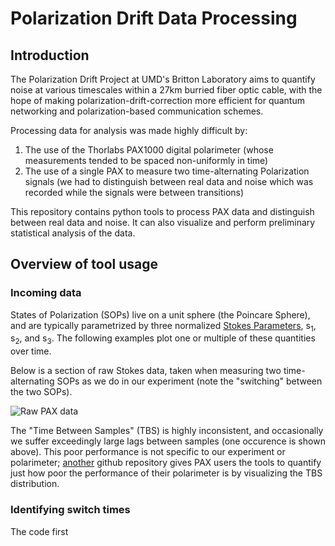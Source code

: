 # Polarization Drift Data Processing

## Introduction
The Polarization Drift Project at UMD's Britton Laboratory aims to quantify noise at various timescales within a 27km burried fiber optic cable, with the hope of making polarization-drift-correction more efficient for quantum networking and polarization-based communication schemes.

Processing data for analysis was made highly difficult by:
1) The use of the Thorlabs PAX1000 digital polarimeter (whose measurements tended to be spaced non-uniformly in time)
2) The use of a single PAX to measure two time-alternating Polarization signals (we had to distinguish between real data and noise which was recorded while the signals were between transitions)

This repository contains python tools to process PAX data and distinguish between real data and noise. It can also visualize and perform preliminary statistical analysis of the data.

## Overview of tool usage
### Incoming data
States of Polarization (SOPs) live on a unit sphere (the Poincare Sphere), and are typically parametrized by three normalized [Stokes Parameters](https://en.wikipedia.org/wiki/Stokes_parameters), s<sub>1</sub>, s<sub>2</sub>, and s<sub>3</sub>. The following examples plot one or multiple of these quantities over time.

Below is a section of raw Stokes data, taken when measuring two time-alternating SOPs as we do in our experiment (note the "switching" between the two SOPs).

![Raw PAX data](screenshots/image1)

The "Time Between Samples" (TBS) is highly inconsistent, and occasionally we suffer exceedingly large lags between samples (one occurence is shown above). This poor performance is not specific to our experiment or polarimeter; [another](https://github.com/evanshaped/PAX-rate-visualization) github repository gives PAX users the tools to quantify just how poor the performance of their polarimeter is by visualizing the TBS distribution.

### Identifying switch times
The code first 
